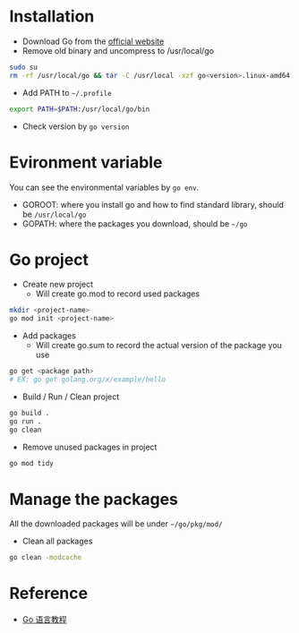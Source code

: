 # Installation

* Download Go from the [official website](https://golang.org/doc/install)
* Remove old binary and uncompress to /usr/local/go

```bash
sudo su
rm -rf /usr/local/go && tar -C /usr/local -xzf go<version>.linux-amd64.tar.gz
```

* Add PATH to `~/.profile`

```bash
export PATH=$PATH:/usr/local/go/bin
```

* Check version by `go version`

# Evironment variable

You can see the environmental variables by `go env`.

* GOROOT: where you install go and how to find standard library, should be `/usr/local/go`
* GOPATH: where the packages you download, should be `~/go`

# Go project

* Create new project
  - Will create go.mod to record used packages

```bash
mkdir <project-name>
go mod init <project-name>
```

* Add packages
  - Will create go.sum to record the actual version of the package you use

```bash
go get <package path>
# EX: go get golang.org/x/example/hello
```

* Build / Run / Clean project

```bash
go build .
go run .
go clean
```

* Remove unused packages in project

```bash
go mod tidy
```

# Manage the packages

All the downloaded packages will be under `~/go/pkg/mod/`

* Clean all packages

```bash
go clean -modcache
```

# Reference
* [Go 语言教程](https://www.runoob.com/go/go-tutorial.html)
